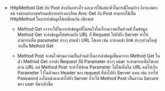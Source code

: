 - HttpMethod Get กับ Post ต่างกันอย่างไร และควรใช้แต่ละตัวในกรณีไหนบ้าง ถึงจะเหมาะสม จงตอบคำถามพร้อมอธิบายอย่างละเอียด
Ans: Get กับ Post สามารถใช้เป็๋น HttpMethod ในการส่งข้อมูลได้เหมือนกัน เพียงแต่ 
    - Method Get อาจจะใช้ในการส่งข้อมูลที่ไม่สนใจในเรื่องความเป็นส่วนตัวในข้อมูล Method Get จะส่งข้อมูลไปพร้อมกับ URL ที่ Request ไปยังฝั่ง Server ทำให้สามารถเห็น parameter ต่างๆ ผ่านตัว URL ได้เลย เช่น การกดเข้า link ต่างๆส่วนใหญ่จะเป็น Method Get

    - Method Post จะสนใจด้านความเป็นส่วนตัวในการส่งข้อมูลขึ้นมาจาก Method Get ในตัว Method Get การส่ง Request ที่มี Parameter ต่างๆ user จะสามารถเห็นได้เลยผ่าน URL แต่ Method Post จะทำให้ซ่อน Parameter ไม่ให้เห็นใน URL แต่ไปเก็บ Parameter ไว้ในตัวของ Header ของ request ที่ส่งไปยัง Server แทน เช่น การใส่ Password ลงในหน้าและส่งไปยัง Server ก็จะใช้ Method Post เป็นความ Secure ของ user ที่มากยิ่งขึ้น
    